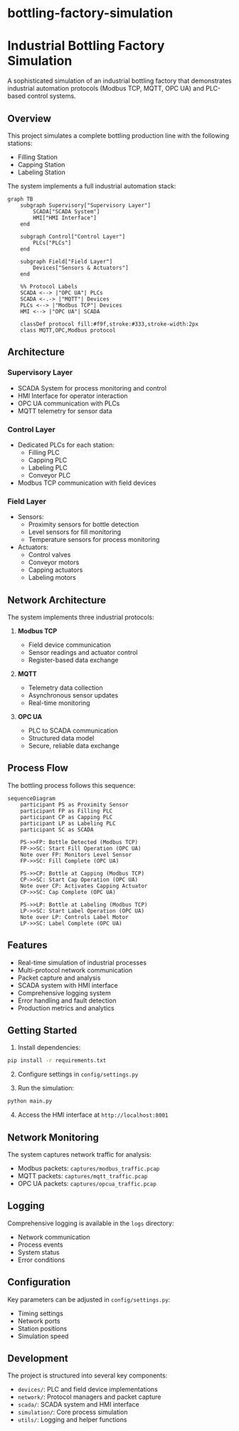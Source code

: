 # bottling-factory-simulation

# Industrial Bottling Factory Simulation

A sophisticated simulation of an industrial bottling factory that demonstrates industrial automation protocols (Modbus TCP, MQTT, OPC UA) and PLC-based control systems.

## Overview

This project simulates a complete bottling production line with the following stations:

- Filling Station
- Capping Station
- Labeling Station

The system implements a full industrial automation stack:

```mermaid
graph TB
    subgraph Supervisory["Supervisory Layer"]
        SCADA["SCADA System"]
        HMI["HMI Interface"]
    end

    subgraph Control["Control Layer"]
        PLCs["PLCs"]
    end

    subgraph Field["Field Layer"]
        Devices["Sensors & Actuators"]
    end

    %% Protocol Labels
    SCADA <--> |"OPC UA"| PLCs
    SCADA <-.-> |"MQTT"| Devices
    PLCs <--> |"Modbus TCP"| Devices
    HMI <--> |"OPC UA"| SCADA

    classDef protocol fill:#f9f,stroke:#333,stroke-width:2px
    class MQTT,OPC,Modbus protocol

```

## Architecture

### Supervisory Layer

- SCADA System for process monitoring and control
- HMI Interface for operator interaction
- OPC UA communication with PLCs
- MQTT telemetry for sensor data

### Control Layer

- Dedicated PLCs for each station:
  - Filling PLC
  - Capping PLC
  - Labeling PLC
  - Conveyor PLC
- Modbus TCP communication with field devices

### Field Layer

- Sensors:
  - Proximity sensors for bottle detection
  - Level sensors for fill monitoring
  - Temperature sensors for process monitoring
- Actuators:
  - Control valves
  - Conveyor motors
  - Capping actuators
  - Labeling motors

## Network Architecture

The system implements three industrial protocols:

1. **Modbus TCP**

   - Field device communication
   - Sensor readings and actuator control
   - Register-based data exchange

2. **MQTT**

   - Telemetry data collection
   - Asynchronous sensor updates
   - Real-time monitoring

3. **OPC UA**
   - PLC to SCADA communication
   - Structured data model
   - Secure, reliable data exchange

## Process Flow

The bottling process follows this sequence:

```mermaid
sequenceDiagram
    participant PS as Proximity Sensor
    participant FP as Filling PLC
    participant CP as Capping PLC
    participant LP as Labeling PLC
    participant SC as SCADA

    PS->>FP: Bottle Detected (Modbus TCP)
    FP->>SC: Start Fill Operation (OPC UA)
    Note over FP: Monitors Level Sensor
    FP->>SC: Fill Complete (OPC UA)

    PS->>CP: Bottle at Capping (Modbus TCP)
    CP->>SC: Start Cap Operation (OPC UA)
    Note over CP: Activates Capping Actuator
    CP->>SC: Cap Complete (OPC UA)

    PS->>LP: Bottle at Labeling (Modbus TCP)
    LP->>SC: Start Label Operation (OPC UA)
    Note over LP: Controls Label Motor
    LP->>SC: Label Complete (OPC UA)

```

## Features

- Real-time simulation of industrial processes
- Multi-protocol network communication
- Packet capture and analysis
- SCADA system with HMI interface
- Comprehensive logging system
- Error handling and fault detection
- Production metrics and analytics

## Getting Started

1. Install dependencies:

```bash
pip install -r requirements.txt
```

2. Configure settings in `config/settings.py`

3. Run the simulation:

```bash
python main.py
```

4. Access the HMI interface at `http://localhost:8001`

## Network Monitoring

The system captures network traffic for analysis:

- Modbus packets: `captures/modbus_traffic.pcap`
- MQTT packets: `captures/mqtt_traffic.pcap`
- OPC UA packets: `captures/opcua_traffic.pcap`

## Logging

Comprehensive logging is available in the `logs` directory:

- Network communication
- Process events
- System status
- Error conditions

## Configuration

Key parameters can be adjusted in `config/settings.py`:

- Timing settings
- Network ports
- Station positions
- Simulation speed

## Development

The project is structured into several key components:

- `devices/`: PLC and field device implementations
- `network/`: Protocol managers and packet capture
- `scada/`: SCADA system and HMI interface
- `simulation/`: Core process simulation
- `utils/`: Logging and helper functions
